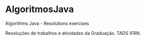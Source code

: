 # AlgoritmosJava
Algorithms Java - Resolutions exercises

Resoluções de trabalhos e atividades da Graduação. 
TADS IFRN.

